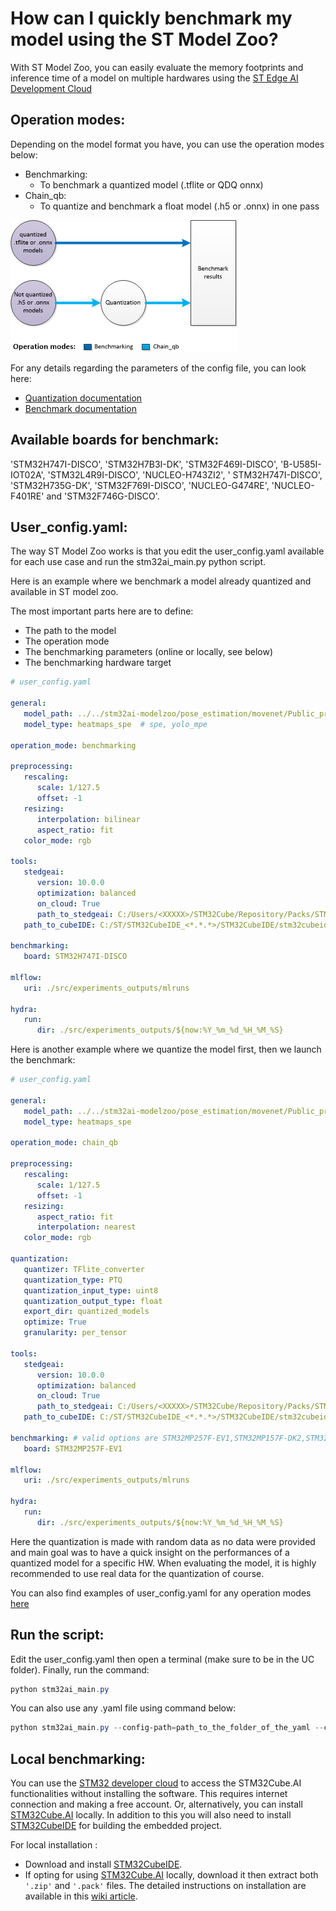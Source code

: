 # How can I quickly benchmark my model using the ST Model Zoo?

With ST Model Zoo, you can easily evaluate the memory footprints and inference time of a model on multiple hardwares using the [ST Edge AI Development Cloud](https://stm32ai.st.com/st-edge-ai-developer-cloud/)

## Operation modes:

Depending on the model format you have, you can use the operation modes below:
- Benchmarking:
    - To benchmark a quantized model (.tflite or QDQ onnx)
- Chain_qb:
    - To quantize and benchmark a float model (.h5 or .onnx) in one pass
<div align="left" style="width:100%; margin: auto;">

![image.png](../img/chain_qb.png)
</div>

For any details regarding the parameters of the config file, you can look here:
- [Quantization documentation](../../../src/quantization/README.md)
- [Benchmark documentation](../../../src/benchmarking/README.md)


## Available boards for benchmark:

'STM32H747I-DISCO', 'STM32H7B3I-DK', 'STM32F469I-DISCO', 'B-U585I-IOT02A', 'STM32L4R9I-DISCO', 'NUCLEO-H743ZI2', ' STM32H747I-DISCO', 'STM32H735G-DK', 'STM32F769I-DISCO', 'NUCLEO-G474RE', 'NUCLEO-F401RE' and 'STM32F746G-DISCO'.

## User_config.yaml:

The way ST Model Zoo works is that you edit the user_config.yaml available for each use case and run the stm32ai_main.py python script. 

Here is an example where we benchmark a model already quantized and available in ST model zoo.

The most important parts here are to define:
- The path to the model
- The operation mode
- The benchmarking parameters (online or locally, see below)
- The benchmarking hardware target

```yaml
# user_config.yaml 

general:
   model_path: ../../stm32ai-modelzoo/pose_estimation/movenet/Public_pretrainedmodel_custom_dataset/custom_dataset_person_17kpts/movenet_lightning_heatmaps_192/movenet_lightning_heatmaps_192_int8_pc.tflite
   model_type: heatmaps_spe  # spe, yolo_mpe

operation_mode: benchmarking

preprocessing:
   rescaling:
      scale: 1/127.5
      offset: -1
   resizing:
      interpolation: bilinear
      aspect_ratio: fit
   color_mode: rgb

tools:
   stedgeai:
      version: 10.0.0
      optimization: balanced
      on_cloud: True
      path_to_stedgeai: C:/Users/<XXXXX>/STM32Cube/Repository/Packs/STMicroelectronics/X-CUBE-AI/<*.*.*>/Utilities/windows/stedgeai.exe
   path_to_cubeIDE: C:/ST/STM32CubeIDE_<*.*.*>/STM32CubeIDE/stm32cubeide.exe

benchmarking:
   board: STM32H747I-DISCO

mlflow:
   uri: ./src/experiments_outputs/mlruns

hydra:
   run:
      dir: ./src/experiments_outputs/${now:%Y_%m_%d_%H_%M_%S}

```

Here is another example where we quantize the model first, then we launch the benchmark:

```yaml
# user_config.yaml 

general:
   model_path: ../../stm32ai-modelzoo/pose_estimation/movenet/Public_pretrainedmodel_custom_dataset/custom_dataset_person_17kpts/movenet_lightning_heatmaps_192/movenet_lightning_heatmaps_192.h5
   model_type: heatmaps_spe

operation_mode: chain_qb

preprocessing:
   rescaling:
      scale: 1/127.5
      offset: -1
   resizing:
      aspect_ratio: fit
      interpolation: nearest
   color_mode: rgb

quantization:
   quantizer: TFlite_converter
   quantization_type: PTQ
   quantization_input_type: uint8
   quantization_output_type: float
   export_dir: quantized_models
   optimize: True
   granularity: per_tensor

tools:
   stedgeai:
      version: 10.0.0
      optimization: balanced
      on_cloud: True
      path_to_stedgeai: C:/Users/<XXXXX>/STM32Cube/Repository/Packs/STMicroelectronics/X-CUBE-AI/<*.*.*>/Utilities/windows/stedgeai.exe
   path_to_cubeIDE: C:/ST/STM32CubeIDE_<*.*.*>/STM32CubeIDE/stm32cubeide.exe

benchmarking: # valid options are STM32MP257F-EV1,STM32MP157F-DK2,STM32MP135F-DK
   board: STM32MP257F-EV1

mlflow:
   uri: ./src/experiments_outputs/mlruns

hydra:
   run:
      dir: ./src/experiments_outputs/${now:%Y_%m_%d_%H_%M_%S}

```

Here the quantization is made with random data as no data were provided and main goal was to have a quick insight on the performances of a quantized model for a specific HW. When evaluating the model, it is highly recommended to use real data for the quantization of course.

You can also find examples of user_config.yaml for any operation modes [here](https://github.com/STMicroelectronics/stm32ai-modelzoo-services/tree/main/pose_estimation/src/config_file_examples)


## Run the script:

Edit the user_config.yaml then open a terminal (make sure to be in the UC folder). Finally, run the command:

```powershell
python stm32ai_main.py
```
You can also use any .yaml file using command below:
```powershell
python stm32ai_main.py --config-path=path_to_the_folder_of_the_yaml --config-name=name_of_your_yaml_file
```

## Local benchmarking:

You can use the [STM32 developer cloud](https://stedgeai-dc.st.com/home) to access the STM32Cube.AI functionalities without installing the software. This requires internet connection and making a free account. Or, alternatively, you can install [STM32Cube.AI](https://www.st.com/en/embedded-software/x-cube-ai.html) locally. In addition to this you will also need to install [STM32CubeIDE](https://www.st.com/en/development-tools/stm32cubeide.html) for building the embedded project.
 
For local installation :
 
- Download and install [STM32CubeIDE](https://www.st.com/en/development-tools/stm32cubeide.html).
- If opting for using [STM32Cube.AI](https://www.st.com/en/embedded-software/x-cube-ai.html) locally, download it then extract both `'.zip'` and `'.pack'` files.
The detailed instructions on installation are available in this [wiki article](https://wiki.st.com/stm32mcu/index.php?title=AI:How_to_install_STM32_model_zoo).

